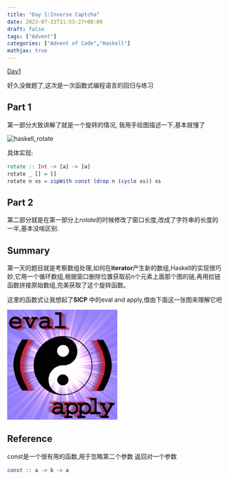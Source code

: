 ```yaml
---
title: "Day 1:Inverse Captcha"
date: 2023-07-31T11:53:27+08:00
draft: false
tags: ["Advent"]
categories: ["Advent of Code","Haskell"]
mathjax: true
---
```


[Day1](https://adventofcode.com/2017/day/1)

好久没做题了,这次是一次函数式编程语言的回归与练习

## Part 1

第一部分大致讲解了就是一个旋转的情况, 我用手绘图描述一下,基本就懂了

![haskell_rotate](https://i.imgur.com/xwXeSAk.png)

具体实现:

```haskell
rotate :: Int -> [a] -> [a]
rotate _ [] = []
rotate n xs = zipWith const (drop n (cycle xs)) xs
```

## Part 2

第二部分就是在第一部分上*rotate*的时候修改了窗口长度,改成了字符串的长度的一半,基本没啥区别.

## Summary

第一天的题目就是考察数组处理,如何在**iterator**产生新的数组,Haskell的实现很巧妙,它用一个循环数组,根据窗口删除位置获取前n个元素上面那个图的链,再用拉链函数拼接原始数组,完美获取了这个旋转函数。

这里的函数式让我想起了**SICP** 中的eval and apply,借由下面这一张图来理解它吧

![lambda](/eval-apply.gif)

## Reference

const是一个很有用的函数,用于忽略第二个参数 返回对一个参数

```haskell
const :: a -> b -> a
```
